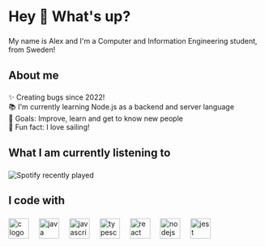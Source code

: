 <h1 align="left">Hey 👋 What's up?</h1>

###

<p align="left">My name is Alex and I'm a Computer and Information Engineering student, from Sweden!</p>

###

<h2 align="left">About me</h2>

###

<p align="left">✨ Creating bugs since 2022!<br>📚 I'm currently learning Node.js as a backend and server language<br>🎯 Goals: Improve, learn and get to know new people<br>🎲 Fun fact: I love sailing!</p>

###

<h2 align="left">What I am currently listening to</h2>

###

<div align="left">
  <img src="https://spotify-recently-played-readme.vercel.app/api?user=4lex030&count=5" alt="Spotify recently played"  />
</div>

###

<h2 align="left">I code with</h2>

###

<div align="left">
  <img src="https://cdn.jsdelivr.net/gh/devicons/devicon/icons/c/c-original.svg" height="40" alt="c logo"  />
  <img width="12" />
  <img src="https://cdn.jsdelivr.net/gh/devicons/devicon/icons/java/java-original.svg" height="40" alt="java logo"  />
  <img width="12" />
  <img src="https://cdn.jsdelivr.net/gh/devicons/devicon/icons/javascript/javascript-original.svg" height="40" alt="javascript logo"  />
  <img width="12" />
  <img src="https://cdn.jsdelivr.net/gh/devicons/devicon/icons/typescript/typescript-original.svg" height="40" alt="typescript logo"  />
  <img width="12" />
  <img src="https://cdn.jsdelivr.net/gh/devicons/devicon/icons/react/react-original.svg" height="40" alt="react logo"  />
  <img width="12" />
  <img src="https://cdn.jsdelivr.net/gh/devicons/devicon/icons/nodejs/nodejs-original.svg" height="40" alt="nodejs logo"  />
  <img width="12" />
  <img src="https://cdn.jsdelivr.net/gh/devicons/devicon/icons/jest/jest-plain.svg" height="40" alt="jest logo"  />
</div>

###
